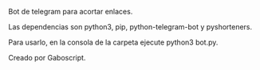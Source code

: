 Bot de telegram para acortar enlaces.

Las dependencias son python3, pip, python-telegram-bot y pyshorteners.

Para usarlo, en la consola de la carpeta ejecute python3 bot.py. 

Creado por Gaboscript.
